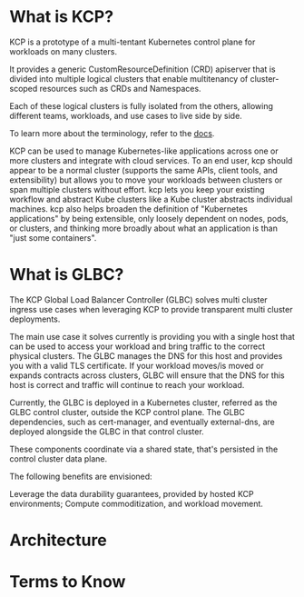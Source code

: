 # What is KCP?

KCP is a prototype of a multi-tentant Kubernetes control plane for workloads on many clusters.

It provides a generic CustomResourceDefinition (CRD) apiserver that is divided into multiple logical clusters that enable multitenancy of cluster-scoped resources such as CRDs and Namespaces.

Each of these logical clusters is fully isolated from the others, allowing different teams, workloads, and use cases to live side by side.

To learn more about the terminology, refer to the [docs](https://github.com/kcp-dev/kcp/blob/main/docs/terminology.md).

KCP can be used to manage Kubernetes-like applications across one or more clusters and integrate with cloud services. To an end user, kcp should appear to be a normal cluster (supports the same APIs, client tools, and extensibility) but allows you to move your workloads between clusters or span multiple clusters without effort. kcp lets you keep your existing workflow and abstract Kube clusters like a Kube cluster abstracts individual machines. kcp also helps broaden the definition of "Kubernetes applications" by being extensible, only loosely dependent on nodes, pods, or clusters, and thinking more broadly about what an application is than "just some containers".

# What is GLBC?

The KCP Global Load Balancer Controller (GLBC) solves multi cluster ingress use cases when leveraging KCP to provide transparent multi cluster deployments.

The main use case it solves currently is providing you with a single host that can be used to access your workload and bring traffic to the correct physical clusters. The GLBC manages the DNS for this host and provides you with a valid TLS certificate. If your workload moves/is moved or expands contracts across clusters, GLBC will ensure that the DNS for this host is correct and traffic will continue to reach your workload.

Currently, the GLBC is deployed in a Kubernetes cluster, referred as the GLBC control cluster, outside the KCP control plane. The GLBC dependencies, such as cert-manager, and eventually external-dns, are deployed alongside the GLBC in that control cluster.

These components coordinate via a shared state, that's persisted in the control cluster data plane.

The following benefits are envisioned:

Leverage the data durability guarantees, provided by hosted KCP environments;
Compute commoditization, and workload movement.

# Architecture

<Insert Diagram>


# Terms to Know
